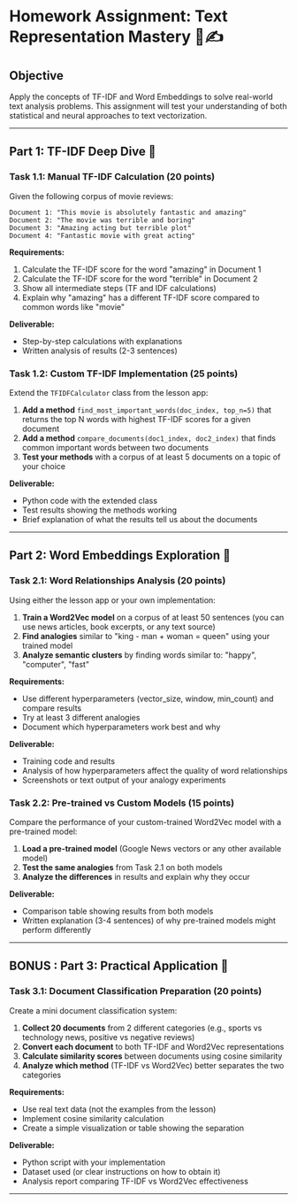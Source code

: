 # Homework Assignment: Text Representation Mastery 📝✍️

## Objective
Apply the concepts of TF-IDF and Word Embeddings to solve real-world text analysis problems. This assignment will test your understanding of both statistical and neural approaches to text vectorization.

---

## Part 1: TF-IDF Deep Dive 🔢

### Task 1.1: Manual TF-IDF Calculation (20 points)

Given the following corpus of movie reviews:

```
Document 1: "This movie is absolutely fantastic and amazing"
Document 2: "The movie was terrible and boring" 
Document 3: "Amazing acting but terrible plot"
Document 4: "Fantastic movie with great acting"
```

**Requirements:**
1. Calculate the TF-IDF score for the word "amazing" in Document 1
2. Calculate the TF-IDF score for the word "terrible" in Document 2
3. Show all intermediate steps (TF and IDF calculations)
4. Explain why "amazing" has a different TF-IDF score compared to common words like "movie"

**Deliverable:** 
- Step-by-step calculations with explanations
- Written analysis of results (2-3 sentences)

### Task 1.2: Custom TF-IDF Implementation (25 points)

Extend the `TFIDFCalculator` class from the lesson app:

1. **Add a method** `find_most_important_words(doc_index, top_n=5)` that returns the top N words with highest TF-IDF scores for a given document
2. **Add a method** `compare_documents(doc1_index, doc2_index)` that finds common important words between two documents
3. **Test your methods** with a corpus of at least 5 documents on a topic of your choice

**Deliverable:**
- Python code with the extended class
- Test results showing the methods working
- Brief explanation of what the results tell us about the documents

---

## Part 2: Word Embeddings Exploration 🧠

### Task 2.1: Word Relationships Analysis (20 points)

Using either the lesson app or your own implementation:

1. **Train a Word2Vec model** on a corpus of at least 50 sentences (you can use news articles, book excerpts, or any text source)
2. **Find analogies** similar to "king - man + woman = queen" using your trained model
3. **Analyze semantic clusters** by finding words similar to: "happy", "computer", "fast"

**Requirements:**
- Use different hyperparameters (vector_size, window, min_count) and compare results
- Try at least 3 different analogies
- Document which hyperparameters work best and why

**Deliverable:**
- Training code and results
- Analysis of how hyperparameters affect the quality of word relationships
- Screenshots or text output of your analogy experiments

### Task 2.2: Pre-trained vs Custom Models (15 points)

Compare the performance of your custom-trained Word2Vec model with a pre-trained model:

1. **Load a pre-trained model** (Google News vectors or any other available model)
2. **Test the same analogies** from Task 2.1 on both models
3. **Analyze the differences** in results and explain why they occur

**Deliverable:**
- Comparison table showing results from both models
- Written explanation (3-4 sentences) of why pre-trained models might perform differently

---


## BONUS : Part 3: Practical Application 🎯

### Task 3.1: Document Classification Preparation (20 points)

Create a mini document classification system:

1. **Collect 20 documents** from 2 different categories (e.g., sports vs technology news, positive vs negative reviews)
2. **Convert each document** to both TF-IDF and Word2Vec representations
3. **Calculate similarity scores** between documents using cosine similarity
4. **Analyze which method** (TF-IDF vs Word2Vec) better separates the two categories

**Requirements:**
- Use real text data (not the examples from the lesson)
- Implement cosine similarity calculation
- Create a simple visualization or table showing the separation

**Deliverable:**
- Python script with your implementation
- Dataset used (or clear instructions on how to obtain it)
- Analysis report comparing TF-IDF vs Word2Vec effectiveness

---
